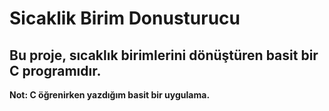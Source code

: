 # Sicaklik Birim Donusturucu
Bu proje, sıcaklık birimlerini dönüştüren basit bir C programıdır.
---
**Not: C öğrenirken yazdığım basit bir uygulama.**
